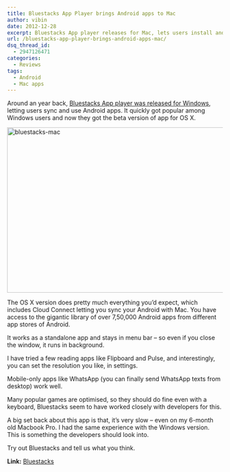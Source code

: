 ```yaml
---
title: Bluestacks App Player brings Android apps to Mac
author: vibin
date: 2012-12-28
excerpt: Bluestacks App player releases for Mac, lets users install and use over 7,50,000 Android apps, trying to bridge gap between smartphone and desktop.
url: /bluestacks-app-player-brings-android-apps-mac/
dsq_thread_id:
  - 2947126471
categories:
  - Reviews
tags:
  - Android
  - Mac apps
---
```

Around an year back, [Bluestacks App player was released for Windows][1], letting users sync and use Android apps. It quickly got popular among Windows users and now they got the beta version of app for OS X.

[<img class="aligncenter size-large wp-image-69968" alt="bluestacks-mac" src="http://cdn.devilsworkshop.org/files/2012/12/Bluestacks-1024x637.png" width="620" height="385" />][2]

The OS X version does pretty much everything you&#8217;d expect, which includes Cloud Connect letting you sync your Android with Mac. You have access to the gigantic library of over 7,50,000 Android apps from different app stores of Android.

It works as a standalone app and stays in menu bar &#8211; so even if you close the window, it runs in background.

I have tried a few reading apps like Flipboard and Pulse, and interestingly, you can set the resolution you like, in settings.

Mobile-only apps like WhatsApp (you can finally send WhatsApp texts from desktop) work well.

Many popular games are optimised, so they should do fine even with a keyboard, Bluestacks seem to have worked closely with developers for this.

A big set back about this app is that, it&#8217;s very slow &#8211; even on my 6-month old Macbook Pro. I had the same experience with the Windows version. This is something the developers should look into.

Try out Bluestacks and tell us what you think.

**Link:** <a href="http://bluestacks.com/bstks_mac.html" onclick="_gaq.push(['_trackEvent', 'outbound-article', 'http://bluestacks.com/bstks_mac.html', 'Bluestacks']);" >Bluestacks</a>

 [1]: http://devilsworkshop.org/reviews/play-sync-android-apps-windows-desktop/47065/
 [2]: http://cdn.devilsworkshop.org/files/2012/12/Bluestacks.png
